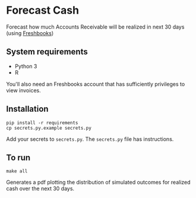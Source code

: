 # Forecast Cash
Forecast how much Accounts Receivable will be realized in next 30 days (using [Freshbooks](https://www.freshbooks.com/))

## System requirements
- Python 3
- R

You'll also need an Freshbooks account that has sufficiently privileges to view invoices.

## Installation
```
pip install -r requirements
cp secrets.py.example secrets.py
```

Add your secrets to `secrets.py`. The `secrets.py` file has instructions.

## To run
```
make all
```

Generates a pdf plotting the distribution of simulated outcomes for realized cash over the next 30 days.
